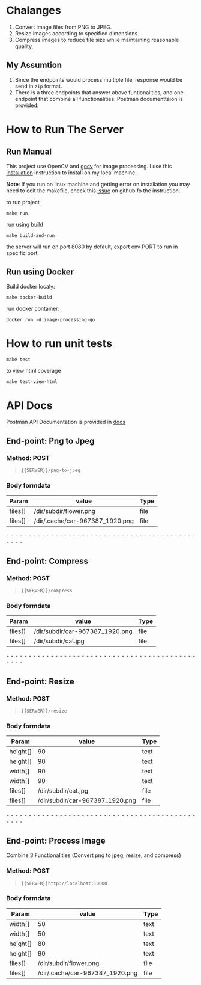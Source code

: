 
# Chalanges

1. Convert image files from PNG to JPEG.
2. Resize images according to specified dimensions.
3. Compress images to reduce file size while maintaining reasonable quality.

## My Assumtion
1. Since the endpoints would process multiple file, response would be send in `zip` format.
2. There is a three endpoints that answer above funtionalities, and one endpoint that combine all functionalities. Postman documenttaion is provided.

# How to Run The Server

## Run Manual
This project use OpenCV and [gocv](https://github.com/hybridgroup/gocv) for image processing. I use this [installation](https://github.com/hybridgroup/gocv?tab=readme-ov-file#how-to-install) instruction to install on my local machine. 

**Note**: If you run on linux machine and getting error on installation you may need to edit the makefile, check this [issue](https://github.com/hybridgroup/gocv/issues/978) on github fo the instruction.

to run project
```
make run
```

run using build
```
make build-and-run 
```
the server will run on port 8080 by default, export env PORT to run in specific port.


## Run using Docker

Build docker localy:
```
make docker-build
```

run docker container:
```
docker run -d image-processing-go
```


# How to run unit tests

```
make test
```

to view html coverage
```
make test-view-html
```

# API Docs
Postman API Documentation is provided in [docs](docs)

## End-point: Png to Jpeg
### Method: POST
>```
>{{SERVER}}/png-to-jpeg
>```
### Body formdata

|Param|value|Type|
|---|---|---|
|files[]|/dir/subdir/flower.png|file|
|files[]|/dir/.cache/car-967387_1920.png|file|



⁃ ⁃ ⁃ ⁃ ⁃ ⁃ ⁃ ⁃ ⁃ ⁃ ⁃ ⁃ ⁃ ⁃ ⁃ ⁃ ⁃ ⁃ ⁃ ⁃ ⁃ ⁃ ⁃ ⁃ ⁃ ⁃ ⁃ ⁃ ⁃ ⁃ ⁃ ⁃ ⁃ ⁃ ⁃ ⁃ ⁃ ⁃ ⁃ ⁃ ⁃ ⁃ ⁃ ⁃ ⁃ ⁃ ⁃

## End-point: Compress
### Method: POST
>```
>{{SERVER}}/compress
>```
### Body formdata

|Param|value|Type|
|---|---|---|
|files[]|/dir/subdir/car-967387_1920.png|file|
|files[]|/dir/subdir/cat.jpg|file|



⁃ ⁃ ⁃ ⁃ ⁃ ⁃ ⁃ ⁃ ⁃ ⁃ ⁃ ⁃ ⁃ ⁃ ⁃ ⁃ ⁃ ⁃ ⁃ ⁃ ⁃ ⁃ ⁃ ⁃ ⁃ ⁃ ⁃ ⁃ ⁃ ⁃ ⁃ ⁃ ⁃ ⁃ ⁃ ⁃ ⁃ ⁃ ⁃ ⁃ ⁃ ⁃ ⁃ ⁃ ⁃ ⁃ ⁃

## End-point: Resize
### Method: POST
>```
>{{SERVER}}/resize
>```
### Body formdata

|Param|value|Type|
|---|---|---|
|height[]|90|text|
|height[]|90|text|
|width[]|90|text|
|width[]|90|text|
|files[]|/dir/subdir/cat.jpg|file|
|files[]|/dir/subdir/car-967387_1920.png|file|



⁃ ⁃ ⁃ ⁃ ⁃ ⁃ ⁃ ⁃ ⁃ ⁃ ⁃ ⁃ ⁃ ⁃ ⁃ ⁃ ⁃ ⁃ ⁃ ⁃ ⁃ ⁃ ⁃ ⁃ ⁃ ⁃ ⁃ ⁃ ⁃ ⁃ ⁃ ⁃ ⁃ ⁃ ⁃ ⁃ ⁃ ⁃ ⁃ ⁃ ⁃ ⁃ ⁃ ⁃ ⁃ ⁃ ⁃

## End-point: Process Image
Combine 3 Functionalities (Convert png to jpeg, resize, and compress)
### Method: POST
>```
>{{SERVER}}http://localhost:10000
>```
### Body formdata

|Param|value|Type|
|---|---|---|
|width[]|50|text|
|width[]|50|text|
|height[]|80|text|
|height[]|90|text|
|files[]|/dir/subdir/flower.png|file|
|files[]|/dir/.cache/car-967387_1920.png|file|
